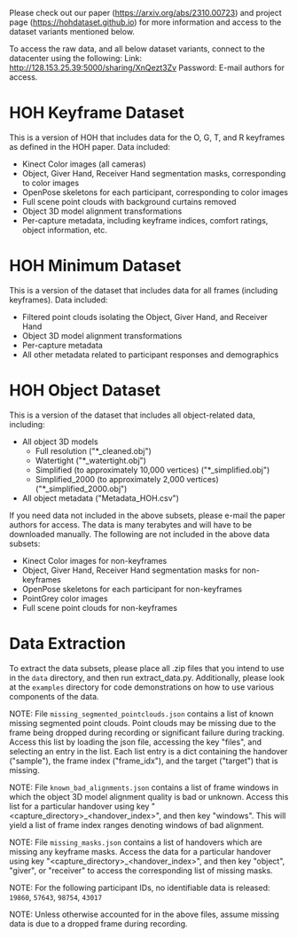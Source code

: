 Please check out our paper (https://arxiv.org/abs/2310.00723) and project page (https://hohdataset.github.io) 
for more information and access to the dataset variants mentioned below.

To access the raw data, and all below dataset variants, connect to the datacenter using the following:
Link: http://128.153.25.39:5000/sharing/XnQezt3Zv
Password: E-mail authors for access.

# HOH Keyframe Dataset
This is a version of HOH that includes data for the O, G, T, and R keyframes as defined in the HOH paper. Data included:
- Kinect Color images (all cameras)
- Object, Giver Hand, Receiver Hand segmentation masks, corresponding to color images
- OpenPose skeletons for each participant, corresponding to color images
- Full scene point clouds with background curtains removed
- Object 3D model alignment transformations
- Per-capture metadata, including keyframe indices, comfort ratings, object information, etc.

# HOH Minimum Dataset
This is a version of the dataset that includes data for all frames (including keyframes). Data included:
- Filtered point clouds isolating the Object, Giver Hand, and Receiver Hand
- Object 3D model alignment transformations
- Per-capture metadata
- All other metadata related to participant responses and demographics

# HOH Object Dataset
This is a version of the dataset that includes all object-related data, including:
- All object 3D models
  - Full resolution ("*_cleaned.obj")
  - Watertight ("*_watertight.obj")
  - Simplified (to approximately 10,000 vertices) ("*_simplified.obj")
  - Simplified_2000 (to approximately 2,000 vertices) ("*_simplified_2000.obj")
- All object metadata ("Metadata_HOH.csv")

If you need data not included in the above subsets, please e-mail the paper authors for access. The data is many terabytes and will
have to be downloaded manually. The following are not included in the above data subsets:
- Kinect Color images for non-keyframes
- Object, Giver Hand, Receiver Hand segmentation masks for non-keyframes
- OpenPose skeletons for each participant for non-keyframes
- PointGrey color images
- Full scene point clouds for non-keyframes

# Data Extraction
To extract the data subsets, please place all .zip files that you intend to use in the `data` directory, and then run extract_data.py.
Additionally, please look at the `examples` directory for code demonstrations on how to use various components of the data.


NOTE: File `missing_segmented_pointclouds.json` contains a list of known missing segmented point clouds. Point clouds may be missing due to 
      the frame being dropped during recording or significant failure during tracking. Access this list by loading the json file, accessing
      the key "files", and selecting an entry in the list. Each list entry is a dict containing the handover ("sample"), the frame index ("frame_idx"),
      and the target ("target") that is missing.

NOTE: File `known_bad_alignments.json` contains a list of frame windows in which the object 3D model alignment quality is bad or unknown.
      Access this list for a particular handover using key "<capture_directory>_<handover_index>", and then key "windows". This will yield 
      a list of frame index ranges denoting windows of bad alignment.

NOTE: File `missing_masks.json` contains a list of handovers which are missing any keyframe masks. Access the data for a particular handover
      using key "<capture_directory>_<handover_index>", and then key "object", "giver", or "receiver" to access the corresponding list of 
      missing masks. 

NOTE: For the following participant IDs, no identifiable data is released: `19860`, `57643`, `98754`, `43017`

NOTE: Unless otherwise accounted for in the above files, assume missing data is due to a dropped frame during recording. 
